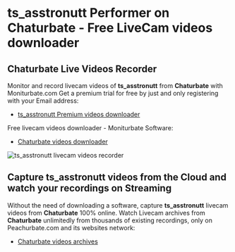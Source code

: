 # ts_asstronutt Performer on Chaturbate - Free LiveCam videos downloader

## Chaturbate Live Videos Recorder

Monitor and record livecam videos of **ts_asstronutt** from **Chaturbate** with Moniturbate.com
Get a premium trial for free by just and only registering with your Email address:
* [ts_asstronutt Premium videos downloader](https://moniturbate.com/request-demo-licence-key.html)

Free livecam videos downloader - Moniturbate Software:
* [Chaturbate videos downloader](https://moniturbate.com/moniturbate-download-software.html)

![ts_asstronutt livecam videos recorder](https://peachurnet.com/templates/moniturbate-software.png)


## Capture ts_asstronutt videos from the Cloud and watch your recordings on Streaming

Without the need of downloading a software, capture **ts_asstronutt** livecam videos from **Chaturbate** 100% online.
Watch Livecam archives from **Chaturbate** unlimitedly from thousands of existing recordings, only on Peachurbate.com and its websites network:
* [Chaturbate videos archives](https://peachurnet.com/)